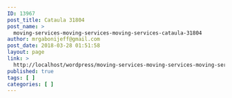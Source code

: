```yaml
---
ID: 13967
post_title: Cataula 31804
post_name: >
  moving-services-moving-services-moving-services-cataula-31804
author: mrgabonijeff@gmail.com
post_date: 2018-03-28 01:51:58
layout: page
link: >
  http://localhost/wordpress/moving-services-moving-services-moving-services-cataula-31804/
published: true
tags: [ ]
categories: [ ]
---
```

